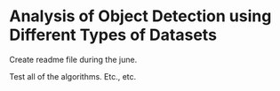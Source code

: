 # Analysis of Object Detection using Different Types of Datasets

Create readme file during the june. 

Test all of the algorithms. Etc., etc.
